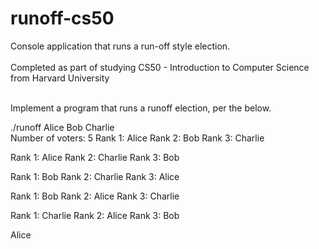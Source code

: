 # runoff-cs50
Console application that runs a run-off style election.<br><br>
Completed as part of studying CS50 - Introduction to Computer Science from Harvard University<br><br>

Implement a program that runs a runoff election, per the below.<br>

./runoff Alice Bob Charlie<br>
Number of voters: 5
Rank 1: Alice
Rank 2: Bob
Rank 3: Charlie

Rank 1: Alice
Rank 2: Charlie
Rank 3: Bob

Rank 1: Bob
Rank 2: Charlie
Rank 3: Alice

Rank 1: Bob
Rank 2: Alice
Rank 3: Charlie

Rank 1: Charlie
Rank 2: Alice
Rank 3: Bob

Alice
